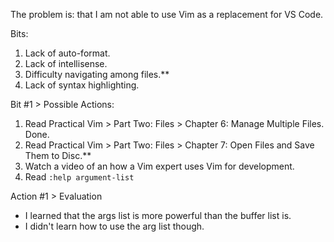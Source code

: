 
The problem is: that I am not able to use Vim as a replacement for VS Code.

Bits:

1. Lack of auto-format.
2. Lack of intellisense.
3. Difficulty navigating among files.**
4. Lack of syntax highlighting. 

Bit #1 > Possible Actions:

1. Read Practical Vim > Part Two: Files > Chapter 6: Manage Multiple Files. Done.
2. Read Practical Vim > Part Two: Files > Chapter 7: Open Files and Save Them to Disc.**
3. Watch a video of an how a Vim expert uses Vim for development.
4. Read `:help argument-list`

Action #1 > Evaluation

* I learned that the args list is more powerful than the buffer list is.
* I didn't learn how to use the arg list though.

